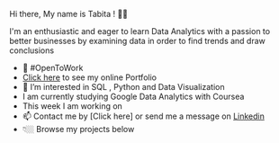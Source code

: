 Hi there, My name is Tabita ! 👋🏾

I'm an enthusiastic and eager to learn Data Analytics with a passion to better businesses by examining data  in order to find trends and draw conclusions 

* 🌱 #OpenToWork
* [Click here](https://www.tabitacharles.com/) to see my online Portfolio
*  👀 I’m interested in SQL , Python and Data Visualization 
*  I am currently studying Google Data Analytics with Coursea
*  This week I am working on 
* 📫 Contact me by [Click here] or send me a message on [Linkedin](www.linkedin.com/in/tabitacharles)
* 👇🏼 Browse my projects below 
 
<!---
tabitac/tabitac is a ✨ special ✨ repository because its `README.md` (this file) appears on your GitHub profile.
You can click the Preview link to take a look at your changes.
--->
